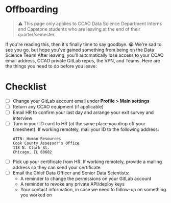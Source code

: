 # Offboarding

> :warning: This page only applies to CCAO Data Science Department Interns and Capstone students who are leaving at the end of their quarter/semester.

If you're reading this, then it's finally time to say goodbye. :sob: We're sad to see you go, but hope you've gained something from being on the Data Science Team! After leaving, you'll automatically lose access to your CCAO email address, CCAO private GitLab repos, the VPN, and Teams. Here are the things you need to do before you leave:

# Checklist

- [ ] Change your GitLab account email under **Profile > Main settings**
- [ ] Return any CCAO equipment (if applicable)
- [ ] Email HR to confirm your last day and arrange your exit survey and interview
- [ ] Turn in your ID card to HR (at the same place you drop off your timesheet). If working remotely, mail your ID to the following address:
    ```
    ATTN: Human Resources
    Cook County Assessor's Office
    118 N. Clark St.
    Chicago, IL 60602
    ```
- [ ] Pick up your certificate from HR. If working remotely, provide a mailing address so they can send your certificate.
- [ ] Email the Chief Data Officer and Senior Data Scientists: 
  - A reminder to change the permissions on your GitLab account
  - A reminder to revoke any private API/deploy keys
  - Your contact information, in case we need to follow-up on something you worked on


